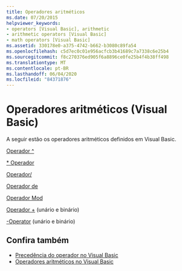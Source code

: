 ```yaml
---
title: Operadores aritméticos
ms.date: 07/20/2015
helpviewer_keywords:
- operators [Visual Basic], arithmetic
- arithmetic operators [Visual Basic]
- math operators [Visual Basic]
ms.assetid: 330178e0-a375-4742-b662-b3080c89fa54
ms.openlocfilehash: c5d7ec0c01e956acfcb3b41689c7a7338c6e25b4
ms.sourcegitcommit: f8c270376ed905f6a8896ce0fe25b4f4b38ff498
ms.translationtype: MT
ms.contentlocale: pt-BR
ms.lasthandoff: 06/04/2020
ms.locfileid: "84371876"
---
```

# <a name="arithmetic-operators-visual-basic"></a>Operadores aritméticos (Visual Basic)
A seguir estão os operadores aritméticos definidos em Visual Basic.  
  
 [Operador ^](exponentiation-operator.md)  
  
 [* Operador](multiplication-operator.md)  
  
 [Operador/](floating-point-division-operator.md)  
  
 [Operador de](integer-division-operator.md)  
  
 [Operador Mod](mod-operator.md)  
  
 [Operador +](addition-operator.md) (unário e binário)  
  
 [-Operator](subtraction-operator.md) (unário e binário)  
  
## <a name="see-also"></a>Confira também

- [Precedência do operador no Visual Basic](operator-precedence.md)
- [Operadores aritméticos no Visual Basic](../../programming-guide/language-features/operators-and-expressions/arithmetic-operators.md)
